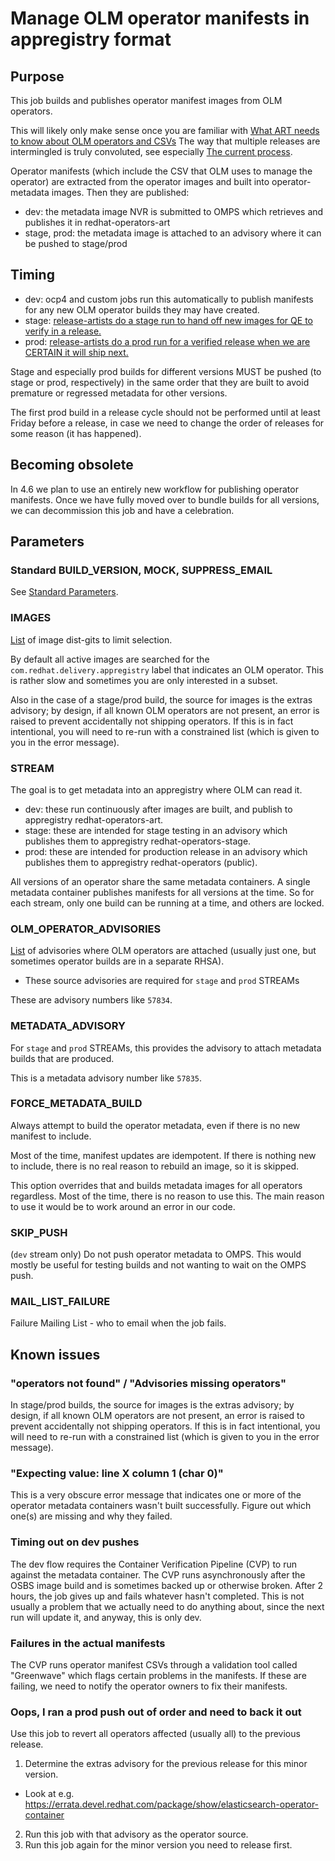 # Manage OLM operator manifests in appregistry format

## Purpose

This job builds and publishes operator manifest images from OLM operators.

This will likely only make sense once you are familiar with
[What ART needs to know about OLM operators and CSVs](https://mojo.redhat.com/docs/DOC-1203429)
The way that multiple releases are intermingled is truly convoluted, see especially
[The current process](https://mojo.redhat.com/docs/DOC-1203429#jive_content_id_The_current_process).

Operator manifests (which include the CSV that OLM uses to manage the operator) are extracted
from the operator images and built into operator-metadata images. Then they are published:

* dev: the metadata image NVR is submitted to OMPS which retrieves and publishes it in redhat-operators-art
* stage, prod: the metadata image is attached to an advisory where it can be pushed to stage/prod

## Timing

* dev: ocp4 and custom jobs run this automatically to publish manifests for any new OLM operator builds they may have created.
* stage: [release-artists do a stage run to hand off new images for QE to verify in a release.](https://github.com/openshift/art-docs/blob/master/4.y.z-stream.md#create-stage-operator-metadata-containers)
* prod: [release-artists do a prod run for a verified release when we are CERTAIN it will ship next.](https://github.com/openshift/art-docs/blob/master/4.y.z-stream.md#create-prod-operator-metadata-containers)

Stage and especially prod builds for different versions MUST be pushed (to
stage or prod, respectively) in the same order that they are built to avoid
premature or regressed metadata for other versions.

The first prod build in a release cycle should not be performed until at least
Friday before a release, in case we need to change the order of releases for
some reason (it has happened).

## Becoming obsolete

In 4.6 we plan to use an entirely new workflow for publishing operator
manifests. Once we have fully moved over to bundle builds for all versions, we
can decommission this job and have a celebration.

## Parameters

### Standard BUILD\_VERSION, MOCK, SUPPRESS\_EMAIL

See [Standard Parameters](/jobs/README.md#standard-parameters).

### IMAGES

[List](/jobs/README.md#list-parameters) of image dist-gits to limit selection.

By default all active images are searched for the
`com.redhat.delivery.appregistry` label that indicates an OLM operator. This is
rather slow and sometimes you are only interested in a subset.

Also in the case of a stage/prod build, the source for images is the extras
advisory; by design, if all known OLM operators are not present, an error is
raised to prevent accidentally not shipping operators. If this is in fact
intentional, you will need to re-run with a constrained list (which is given to
you in the error message).

### STREAM

The goal is to get metadata into an appregistry where OLM can read it.

* dev: these run continuously after images are built, and publish to
  appregistry redhat-operators-art.
* stage: these are intended for stage testing in an advisory which publishes
  them to appregistry redhat-operators-stage.
* prod: these are intended for production release in an advisory which
  publishes them to appregistry redhat-operators (public).

All versions of an operator share the same metadata containers. A single
metadata container publishes manifests for all versions at the time.  So for
each stream, only one build can be running at a time, and others are locked.

### OLM\_OPERATOR\_ADVISORIES

[List](/jobs/README.md#list-parameters) of advisories where OLM operators are
attached (usually just one, but sometimes operator builds are in a separate
RHSA).
* These source advisories are required for `stage` and `prod` STREAMs

These are advisory numbers like `57834`.

### METADATA\_ADVISORY

For `stage` and `prod` STREAMs, this provides the advisory to attach metadata
builds that are produced.

This is a metadata advisory number like `57835`.

### FORCE\_METADATA\_BUILD

Always attempt to build the operator metadata, even if there is no new manifest to include.

Most of the time, manifest updates are idempotent. If there is nothing new to
include, there is no real reason to rebuild an image, so it is skipped.

This option overrides that and builds metadata images for all operators
regardless. Most of the time, there is no reason to use this. The main reason
to use it would be to work around an error in our code.

### SKIP\_PUSH

(`dev` stream only) Do not push operator metadata to OMPS. This would mostly be
useful for testing builds and not wanting to wait on the OMPS push.

### MAIL\_LIST\_FAILURE

Failure Mailing List - who to email when the job fails.

## Known issues

### "operators not found" / "Advisories missing operators"

In stage/prod builds, the source for images is the extras advisory; by design,
if all known OLM operators are not present, an error is raised to prevent
accidentally not shipping operators. If this is in fact intentional, you will
need to re-run with a constrained list (which is given to you in the error
message).

### "Expecting value: line X column 1 (char 0)"

This is a very obscure error message that indicates one or more of the operator
metadata containers wasn't built successfully. Figure out which one(s) are
missing and why they failed.

### Timing out on dev pushes

The dev flow requires the Container Verification Pipeline (CVP) to run against
the metadata container.  The CVP runs asynchronously after the OSBS image build
and is sometimes backed up or otherwise broken.  After 2 hours, the job gives
up and fails whatever hasn't completed. This is not usually a problem that we
actually need to do anything about, since the next run will update it, and
anyway, this is only dev.

### Failures in the actual manifests

The CVP runs operator manifest CSVs through a validation tool called
"Greenwave" which flags certain problems in the manifests. If these are
failing, we need to notify the operator owners to fix their manifests.

### Oops, I ran a prod push out of order and need to back it out

Use this job to revert all operators affected (usually all) to the previous release.

1. Determine the extras advisory for the previous release for this minor version.
  * Look at e.g. https://errata.devel.redhat.com/package/show/elasticsearch-operator-container
2. Run this job with that advisory as the operator source.
3. Run this job again for the minor version you need to release first.
